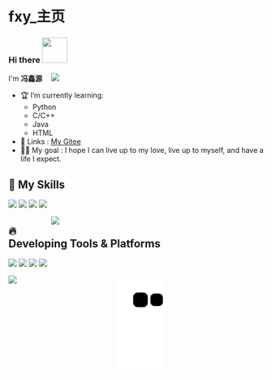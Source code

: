 # fxy_主页
### **Hi there**   <img src="https://media.giphy.com/media/hvRJCLFzcasrR4ia7z/giphy.gif" width="50px" height="50px">
<a><img align="right" width="420" src="https://github-readme-stats.vercel.app/api?username=WangYeQianger&bg_color=30,e96443,904e95&title_color=fff&text_color=fff&hide_border=true" /></a>

I'm **冯鑫源**


- 🏆 I’m currently learning:
  - Python
  - C/C++
  - Java
  - HTML
- 🧲 Links : [My Gitee](https://gitee.com/fengxy02) 
- 🐱‍🏍 My goal : I hope I can live up to my love, live up to myself, and have a life I expect.
## 🥼 **My Skills**
![](https://img.shields.io/badge/-Python-3e74a2?style=flat-square&logo=Python&logoColor=fff)
![](https://img.shields.io/badge/-HTML-e76029?style=flat-square&logo=html5&logoColor=fff)
![](https://img.shields.io/badge/-C-339933?style=flat-square&logo=C&logoColor=fff)
![](https://img.shields.io/badge/-C++-4fc08d?style=flat-square&logo=cplusplus&logoColor=fff)


<img align="right" width="420" src="https://github-readme-stats.vercel.app/api/top-langs/?username=nnjjjcc&layout=compact&bg_color=30,e96443,904e95&title_color=fff&text_color=fff&hide_border=true" />



## 🔥 **Developing Tools & Platforms**
![](https://img.shields.io/badge/%20-Windows10-brightgreen)
![](https://img.shields.io/badge/%20-IDLE-blue)
![](https://img.shields.io/badge/%20-Pycharm-yellowgreen)
![](https://img.shields.io/badge/%20-Visual%20Studio%202019-purple)


<img align="left" src="https://cdn.jsdelivr.net/gh/yzyyz1387/WangYeQianger/nwafu.png" height="75px"> 


<div align="center">
  <img src="https://raw.githubusercontent.com/yzyyz1387/yzyyz1387/main/assets/github-contribution-grid-snake.svg" alt="GitHub Contribution Grid Snake">
</div>
